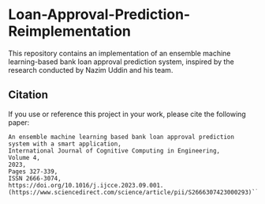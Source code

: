 # Loan-Approval-Prediction-Reimplementation
This repository contains an implementation of an ensemble machine learning-based bank loan approval prediction system, inspired by the research conducted by Nazim Uddin and his team.  
## Citation  
If you use or reference this project in your work, please cite the following paper:  
```Nazim Uddin, Md. Khabir Uddin Ahamed, Md Ashraf Uddin, Md. Manwarul Islam, Md. Alamin Talukder, Sunil Aryal,
An ensemble machine learning based bank loan approval prediction system with a smart application,
International Journal of Cognitive Computing in Engineering,
Volume 4,
2023,
Pages 327-339,
ISSN 2666-3074,
https://doi.org/10.1016/j.ijcce.2023.09.001.
(https://www.sciencedirect.com/science/article/pii/S2666307423000293)```  

